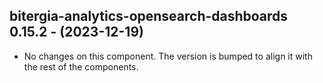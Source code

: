   ## bitergia-analytics-opensearch-dashboards 0.15.2 - (2023-12-19)
  
  * No changes on this component. The version is bumped to align it
    with the rest of the components.
